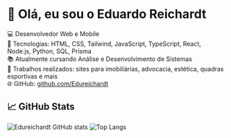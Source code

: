 # 👋 Olá, eu sou o Eduardo Reichardt

💻 Desenvolvedor Web e Mobile  
🚀 Tecnologias: HTML, CSS, Tailwind, JavaScript, TypeScript, React, Node.js, Python, SQL, Prisma  
📚 Atualmente cursando Análise e Desenvolvimento de Sistemas  
🔧 Trabalhos realizados: sites para imobiliárias, advocacia, estética, quadras esportivas e mais  
🌐 GitHub: [github.com/Edureichardt](https://github.com/Edureichardt)

## 📈 GitHub Stats
![Edureichardt GitHub stats](https://github-readme-stats.vercel.app/api?username=Edureichardt&show_icons=true&theme=dracula)
![Top Langs](https://github-readme-stats.vercel.app/api/top-langs/?username=Edureichardt&layout=compact&theme=dracula)
